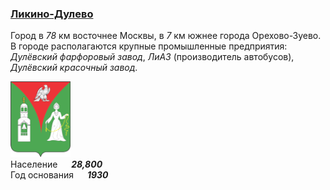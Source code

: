 <!--2022-07-09 12:15:33-->
### [Ликино-Дулево]()
Город в *78* км восточнее Москвы, в *7* км южнее города Орехово-Зуево.
В городе располагаются крупные промышленные предприятия:
*Дулёвский фарфоровый завод*, 
*ЛиАЗ* (производитель автобусов),
*Дулёвский красочный завод*.

<img src="./Likino.png" width="96px"><br>
Население &emsp; ***28,800*** &emsp;<br>
Год&nbsp;основания &emsp; ***1930***